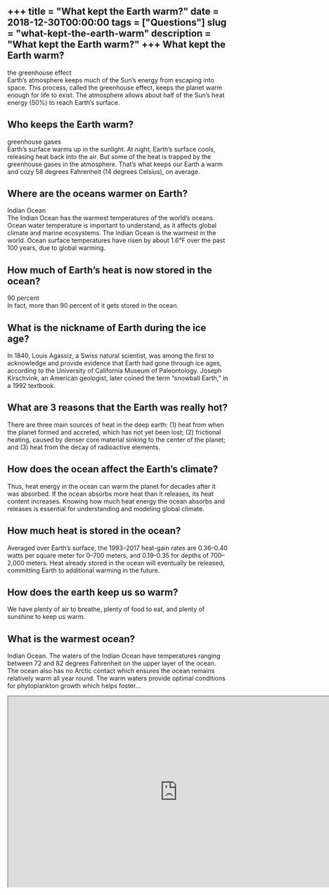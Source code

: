 +++
title = "What kept the Earth warm?"
date = 2018-12-30T00:00:00
tags = ["Questions"]
slug = "what-kept-the-earth-warm"
description = "What kept the Earth warm?"
+++
What kept the Earth warm?
-------------------------

the greenhouse effect  
Earth’s atmosphere keeps much of the Sun’s energy from escaping into space. This process, called the greenhouse effect, keeps the planet warm enough for life to exist. The atmosphere allows about half of the Sun’s heat energy (50%) to reach Earth’s surface.

Who keeps the Earth warm?
-------------------------

greenhouse gases  
Earth’s surface warms up in the sunlight. At night, Earth’s surface cools, releasing heat back into the air. But some of the heat is trapped by the greenhouse gases in the atmosphere. That’s what keeps our Earth a warm and cozy 58 degrees Fahrenheit (14 degrees Celsius), on average.

Where are the oceans warmer on Earth?
-------------------------------------

Indian Ocean  
The Indian Ocean has the warmest temperatures of the world’s oceans. Ocean water temperature is important to understand, as it affects global climate and marine ecosystems. The Indian Ocean is the warmest in the world. Ocean surface temperatures have risen by about 1.6°F over the past 100 years, due to global warming.

How much of Earth’s heat is now stored in the ocean?
----------------------------------------------------

90 percent  
In fact, more than 90 percent of it gets stored in the ocean.

What is the nickname of Earth during the ice age?
-------------------------------------------------

In 1840, Louis Agassiz, a Swiss natural scientist, was among the first to acknowledge and provide evidence that Earth had gone through ice ages, according to the University of California Museum of Paleontology. Joseph Kirschvink, an American geologist, later coined the term “snowball Earth,” in a 1992 textbook.

What are 3 reasons that the Earth was really hot?
-------------------------------------------------

There are three main sources of heat in the deep earth: (1) heat from when the planet formed and accreted, which has not yet been lost; (2) frictional heating, caused by denser core material sinking to the center of the planet; and (3) heat from the decay of radioactive elements.

How does the ocean affect the Earth’s climate?
----------------------------------------------

Thus, heat energy in the ocean can warm the planet for decades after it was absorbed. If the ocean absorbs more heat than it releases, its heat content increases. Knowing how much heat energy the ocean absorbs and releases is essential for understanding and modeling global climate.

How much heat is stored in the ocean?
-------------------------------------

Averaged over Earth’s surface, the 1993–2017 heat-gain rates are 0.36–0.40 watts per square meter for 0–700 meters, and 0.19–0.35 for depths of 700–2,000 meters. Heat already stored in the ocean will eventually be released, committing Earth to additional warming in the future.

How does the earth keep us so warm?
-----------------------------------

We have plenty of air to breathe, plenty of food to eat, and plenty of sunshine to keep us warm.

What is the warmest ocean?
--------------------------

Indian Ocean. The waters of the Indian Ocean have temperatures ranging between 72 and 82 degrees Fahrenheit on the upper layer of the ocean. The ocean also has no Arctic contact which ensures the ocean remains relatively warm all year round. The warm waters provide optimal conditions for phytoplankton growth which helps foster…

<iframe allow="accelerometer; autoplay; clipboard-write; encrypted-media; gyroscope; picture-in-picture" allowfullscreen="" class="__youtube_prefs__  epyt-is-override  no-lazyload" data-no-lazy="1" data-origheight="433" data-origwidth="770" data-skipgform_ajax_framebjll="" height="433" id="_ytid_16567" loading="lazy" src="https://www.youtube.com/embed/hphdsLcSTYQ?enablejsapi=1&autoplay=0&cc_load_policy=0&cc_lang_pref=&iv_load_policy=1&loop=0&modestbranding=0&rel=1&fs=1&playsinline=0&autohide=2&theme=dark&color=red&controls=1&" title="YouTube player" width="770"></iframe>